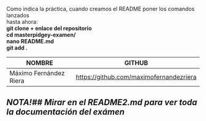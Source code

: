 Como indica la práctica, cuando creamos el README poner los comandos lanzados  
hasta ahora:  
**git clone + enlace del repositorio**  
**cd masterpidgey-examen/**  
**nano README.md**  
**git add .**  
  
|  NOMBRE  |  GITHUB  |  
|----------|----------|  
|Máximo Fernández Riera|https://github.com/maximofernandezriera|    
  
## ***NOTA!##  Mirar en el README2.md para ver toda la documentación del exámen***

